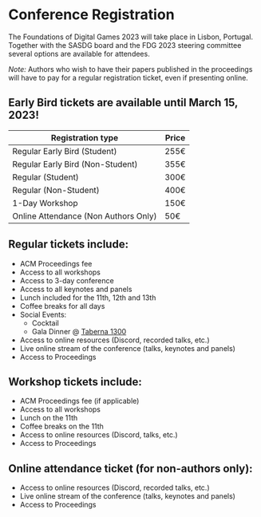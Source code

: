 # Conference Registration

The Foundations of Digital Games 2023 will take place in Lisbon, Portugal.
Together with the SASDG board and the FDG 2023 steering committee several
options are available for attendees.

*Note:* Authors who wish to have their papers published in the proceedings
will have to pay for a regular registration ticket, even if presenting
online.

## Early Bird tickets are available until March 15, 2023!

| Registration type                    | Price  |
|--------------------------------------|--------|
| Regular Early Bird (Student)         | 255€   |
| Regular Early Bird (Non-Student)     | 355€   |
| Regular (Student)                    | 300€   |
| Regular (Non-Student)                | 400€   |
| 1-Day Workshop                       | 150€   |
| Online Attendance (Non Authors Only) | 50€    |

## Regular tickets include:

- ACM Proceedings fee
- Access to all workshops
- Access to 3-day conference
- Access to all keynotes and panels
- Lunch included for the 11th, 12th and 13th
- Coffee breaks for all days
- Social Events:
    - Cocktail
    - Gala Dinner @ [Taberna 1300](../venue#conference-dinner)
- Access to online resources (Discord, recorded talks, etc.)
- Live online stream of the conference (talks, keynotes and panels)
- Access to Proceedings

## Workshop tickets include:

- ACM Proceedings fee (if applicable)
- Access to all workshops
- Lunch on the 11th
- Coffee breaks on the 11th
- Access to online resources (Discord, talks, etc.)
- Access to Proceedings

## Online attendance ticket (for non-authors only):

- Access to online resources (Discord, recorded talks, etc.)
- Live online stream of the conference (talks, keynotes and panels)
- Access to Proceedings
